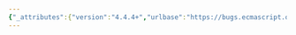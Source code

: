 ```yaml
---
{"_attributes":{"version":"4.4.4+","urlbase":"https://bugs.ecmascript.org/","maintainer":"dherman@mozilla.com"},"bug":{"bug_id":2165,"creation_ts":"2013-11-02 03:22:00 -0700","short_desc":"24.1.1.4 GetValueFromBuffer: Typo \"an\" -> \"a\"","delta_ts":"2013-11-08 13:09:07 -0800","product":"Draft for 6th Edition","component":"editorial issue","version":"Rev 20: October 28, 2013 Draft","rep_platform":"All","op_sys":"All","bug_status":"RESOLVED","resolution":"FIXED","priority":"Normal","bug_severity":"enhancement","everconfirmed":true,"reporter":{"uid":"andrebargull","name":"André Bargull"},"assigned_to":{"uid":"allen","name":"Allen Wirfs-Brock"},"long_desc":[{"commentid":6366,"comment_count":0,"who":{"uid":"andrebargull","name":"André Bargull"},"bug_when":"2013-11-02 03:22:59 -0700","thetext":"24.1.1.4 GetValueFromBuffer (arrayBuffer, byteIndex, type, isLittleEndian), step 12.a:\n\nChange \"an binary\" to \"a binary\"."},{"commentid":6385,"comment_count":1,"who":{"uid":"allen","name":"Allen Wirfs-Brock"},"bug_when":"2013-11-02 11:46:24 -0700","thetext":"fixed in rev21 editor's draft"},{"commentid":6549,"comment_count":2,"who":{"uid":"allen","name":"Allen Wirfs-Brock"},"bug_when":"2013-11-08 13:09:07 -0800","thetext":"fixed in rev21 draft"}]}}
---
```

